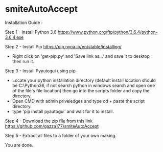 # smiteAutoAccept
Installation Guide :

Step 1 - Install Python 3.6
https://www.python.org/ftp/python/3.6.4/python-3.6.4.exe

Step 2 - Install Pip
https://pip.pypa.io/en/stable/installing/
- Right click on 'get-pip.py' and 'Save link as...' and save it to desktop then run it.

Step 3 - Install Pyautogui using pip
- Locate your python installation directory (default install location should be C:\Python36, if not search python in windows search and open one of the file's file location) then go into the scripts folder and copy the directory.
- Open CMD with admin priveledges and type cd + paste the script directory.
- type 'pip install pyautogui' and wait for it to install.

Step 4 - Download the zip file from this link
https://github.com/gazza177/smiteAutoAccept

Step 5 - Extract all files to a folder of your own making.

You are done.
